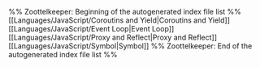 %% Zoottelkeeper: Beginning of the autogenerated index file list  %%
 [[Languages/JavaScript/Coroutins and Yield|Coroutins and Yield]]
 [[Languages/JavaScript/Event Loop|Event Loop]]
 [[Languages/JavaScript/Proxy and Reflect|Proxy and Reflect]]
 [[Languages/JavaScript/Symbol|Symbol]]
%% Zoottelkeeper: End of the autogenerated index file list  %%
